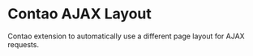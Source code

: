 Contao AJAX Layout
=====================

Contao extension to automatically use a different page layout for AJAX requests.
